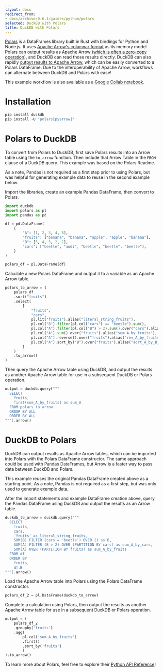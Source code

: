 ```yaml
---
layout: docu
redirect_from:
- docs/archive/0.6.1/guides/python/polars
selected: DuckDB with Polars
title: DuckDB with Polars
---
```


[Polars](https://github.com/pola-rs/polars) is a DataFrames library built in Rust with bindings for Python and Node.js. It uses [Apache Arrow's columnar format](https://arrow.apache.org/docs/format/Columnar.html) as its memory model. 
Polars can output results as Apache Arrow ([which is often a zero-copy operation](https://pola-rs.github.io/polars/py-polars/html/reference/dataframe/api/polars.DataFrame.to_arrow.html)), and DuckDB can read those results directly. 
DuckDB can also rapidly [output results to Apache Arrow](/docs/guides/python/export_arrow), which can be easily converted to a Polars DataFrame. 
Due to the interoperability of Apache Arrow, workflows can alternate between DuckDB and Polars with ease! 

This example workflow is also available as a [Google Collab notebook](https://colab.research.google.com/drive/1gz8YaVdwtoibNzP3gbY4VTdIlv_e02y_?usp=sharing).

# Installation

```python
pip install duckdb
pip install -U 'polars[pyarrow]'
```


# Polars to DuckDB
To convert from Polars to DuckDB, first save Polars results into an Arrow table using the `to_arrow` function. Then include that Arrow Table in the `FROM` clause of a DuckDB query. This example was based on the Polars Readme.

As a note, Pandas is not required as a first step prior to using Polars, but was helpful for generating example data to reuse in the second example below. 

Import the libraries, create an example Pandas DataFrame, then convert to Polars.
```python
import duckdb
import polars as pl
import pandas as pd

df = pd.DataFrame(
    {
        "A": [1, 2, 3, 4, 5],
        "fruits": ["banana", "banana", "apple", "apple", "banana"],
        "B": [5, 4, 3, 2, 1],
        "cars": ["beetle", "audi", "beetle", "beetle", "beetle"],
    }
)

polars_df = pl.DataFrame(df)
```

Calculate a new Polars DataFrame and output it to a variable as an Apache Arrow table. 

```python
polars_to_arrow = (
    polars_df
    .sort("fruits")
    .select(
        [
            "fruits",
            "cars",
            pl.lit("fruits").alias("literal_string_fruits"),
            pl.col("B").filter(pl.col("cars") == "beetle").sum(),
            pl.col("A").filter(pl.col("B") > 2).sum().over("cars").alias("sum_A_by_cars"),     # groups by "cars"
            pl.col("A").sum().over("fruits").alias("sum_A_by_fruits"),                         # groups by "fruits"
            pl.col("A").reverse().over("fruits").alias("rev_A_by_fruits"),                     # groups by "fruits
            pl.col("A").sort_by("B").over("fruits").alias("sort_A_by_B_by_fruits"),            # groups by "fruits"
        ]
    )
    .to_arrow()
)
```

Then query the Apache Arrow table using DuckDB, and output the results as another Apache Arrow table for use in a subsequent DuckDB or Polars operation.

```python
output = duckdb.query("""
  SELECT 
    fruits,
    first(sum_A_by_fruits) as sum_A
  FROM polars_to_arrow
  GROUP BY ALL
  ORDER BY ALL
""").arrow()
```

# DuckDB to Polars
DuckDB can output results as Apache Arrow tables, which can be imported into Polars with the Polars DataFrame constructor.  The same approach could be used with Pandas DataFrames, but Arrow is a faster way to pass data between DuckDB and Polars.

This example reuses the original Pandas DataFrame created above as a starting point. As a note, Pandas is not required as a first step, but was only used to generate example data.

After the import statements and example DataFrame creation above, query the Pandas DataFrame using DuckDB and output the results as an Arrow table.

```python
duckdb_to_arrow = duckdb.query("""
  SELECT
    fruits,
    cars,
    'fruits' as literal_string_fruits,
    SUM(B) FILTER (cars = 'beetle') OVER () as B,
    SUM(A) FILTER (B > 2) OVER (PARTITION BY cars) as sum_A_by_cars,
    SUM(A) OVER (PARTITION BY fruits) as sum_A_by_fruits
  FROM df
  ORDER BY
    fruits,
    df.B
""").arrow()
```

Load the Apache Arrow table into Polars using the Polars DataFrame constructor.

```python
polars_df_2 = pl.DataFrame(duckdb_to_arrow)
```

Complete a calculation using Polars, then output the results as another Apache Arrow table for use in a subsequent DuckDB or Polars operation.
```python
output = (
    polars_df_2
    .groupby('fruits')
    .agg(
        pl.col('sum_A_by_fruits')
        .first()
        .sort_by('fruits')
        )
).to_arrow()
```

To learn more about Polars, feel free to explore their [Python API Reference](https://pola-rs.github.io/polars/py-polars/html/reference/index.html)!